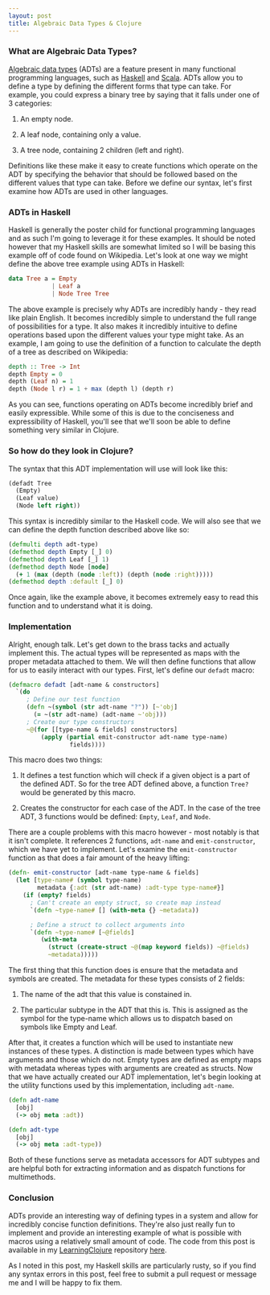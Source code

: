 ```yaml
---
layout: post
title: Algebraic Data Types & Clojure
---
```


### What are Algebraic Data Types?

[Algebraic data types](http://wikipedia.org/en/Algebraic_data_type) (ADTs) are a feature present
in many functional programming languages, such as
[Haskell](http://wikipedia.org/en/Haskell_(programming_language)) and
[Scala](http://wikipedia.org/en/Scala_(programming_language)). ADTs allow you to define a type by
defining the different forms that type can take. For example, you could express a binary tree by
saying that it falls under one of 3 categories:

  1. An empty node.

  2. A leaf node, containing only a value.

  3. A tree node, containing 2 children (left and right).

Definitions like these make it easy to create functions which operate on the ADT by specifying the
behavior that should be followed based on the different values that type can take. Before we define
our syntax, let's first examine how ADTs are used in other languages.

### ADTs in Haskell

Haskell is generally the poster child for functional programming languages and as such I'm going to
leverage it for these examples. It should be noted however that my Haskell skills are somewhat
limited so I will be basing this example off of code found on Wikipedia. Let's look at one way we
might define the above tree example using ADTs in Haskell:

```haskell
data Tree a = Empty
            | Leaf a
            | Node Tree Tree
```

The above example is precisely why ADTs are incredibly handy - they read like plain English. It
becomes incredibly simple to understand the full range of possibilities for a type. It also makes it
incredibly intuitive to define operations based upon the different values your type might take. As
an example, I am going to use the definition of a function to calculate the depth of a tree as
described on Wikipedia:

```haskell
depth :: Tree -> Int
depth Empty = 0
depth (Leaf n) = 1
depth (Node l r) = 1 + max (depth l) (depth r)
```

As you can see, functions operating on ADTs become incredibly brief and easily expressible. While
some of this is due to the conciseness and expressibility of Haskell, you'll see that we'll soon be
able to define something very similar in Clojure.

### So how do they look in Clojure?

The syntax that this ADT implementation will use will look like this:

```clojure
(defadt Tree
  (Empty)
  (Leaf value)
  (Node left right))
```

This syntax is incredibly similar to the Haskell code. We will also see that we can define the depth
function described above like so:

```clojure
(defmulti depth adt-type)
(defmethod depth Empty [_] 0)
(defmethod depth Leaf [_] 1)
(defmethod depth Node [node]
  (+ 1 (max (depth (node :left)) (depth (node :right)))))
(defmethod depth :default [_] 0)
```

Once again, like the example above, it becomes extremely easy to read this function and to
understand what it is doing.

### Implementation

Alright, enough talk. Let's get down to the brass tacks and actually implement this. The actual
types will be represented as maps with the proper metadata attached to them. We will then define
functions that allow for us to easily interact with our types. First, let's define our
`defadt` macro:

```clojure
(defmacro defadt [adt-name & constructors]
  `(do
     ; Define our test function
     (defn ~(symbol (str adt-name "?")) [~'obj]
       (= ~(str adt-name) (adt-name ~'obj)))
     ; Create our type constructors
     ~@(for [[type-name & fields] constructors]
         (apply (partial emit-constructor adt-name type-name)
                 fields))))
```

This macro does two things:

  1. It defines a test function which will check if a given object is a part of the defined ADT. So
     for the tree ADT defined above, a function `Tree?` would be generated by this macro.

  2. Creates the constructor for each case of the ADT. In the case of the tree ADT, 3 functions
     would be defined: `Empty`, `Leaf`, and `Node`.

There are a couple problems with this macro however - most notably is that it isn't complete. It
references 2 functions, `adt-name` and `emit-constructor`, which we have yet to implement. Let's
examine the `emit-constructor` function as that does a fair amount of the heavy lifting:

```clojure
(defn- emit-constructor [adt-name type-name & fields]
  (let [type-name# (symbol type-name)
        metadata {:adt (str adt-name) :adt-type type-name#}]
    (if (empty? fields)
      ; Can't create an empty struct, so create map instead
      `(defn ~type-name# [] (with-meta {} ~metadata))

      ; Define a struct to collect arguments into
      `(defn ~type-name# [~@fields]
         (with-meta
           (struct (create-struct ~@(map keyword fields)) ~@fields)
           ~metadata)))))
```

The first thing that this function does is ensure that the metadata and symbols are created. The
metadata for these types consists of 2 fields:

  1. The name of the adt that this value is constained in.

  2. The particular subtype in the ADT that this is. This is assigned as the symbol for the
     type-name which allows us to dispatch based on symbols like Empty and Leaf.

After that, it creates a function which will be used to instantiate new instances of these types.
A distinction is made between types which have arguments and those which do not. Empty types are
defined as empty maps with metadata whereas types with arguments are created as structs. Now that we
have actually created our ADT implementation, let's begin looking at the utility functions used by
this implementation, including `adt-name`.

```clojure
(defn adt-name
  [obj]
  (-> obj meta :adt))

(defn adt-type
  [obj]
  (-> obj meta :adt-type))
```

Both of these functions serve as metadata accessors for ADT subtypes and are helpful both for
extracting information and as dispatch functions for multimethods.

### Conclusion

ADTs provide an interesting way of defining types in a system and allow for incredibly concise
function definitions. They're also just really fun to implement and provide an interesting example
of what is possible with macros using a relatively small amount of code. The code from this post is
available in my [LearningClojure](https://github.com/gizmo385/LearningClojure/) repository
[here](https://github.com/gizmo385/LearningClojure/blob/master/adt/src/adt/core.clj).

As I noted in this post, my Haskell skills are particularly rusty, so if you find any syntax errors
in this post, feel free to submit a pull request or message me and I will be happy to fix them.
